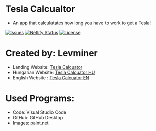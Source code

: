 # Tesla Calcualtor 

* An app that calculatates how long you have to work to get a Tesla!

[![Issues](https://img.shields.io/github/issues/Levminer/teslacalculator)](https://github.com/Levminer/teslacalculator/issues)
[![Netlify Status](https://api.netlify.com/api/v1/badges/bf248ca5-373f-49f2-ba0d-3eee8c40ce33/deploy-status)](https://app.netlify.com/sites/teslacalculator/deploys)
[![License](https://img.shields.io/github/license/Levminer/teslacalculator)](https://github.com/Levminer/teslacalculator/LICENSE.md)

# Created by: Levminer

* Landing Website: [Tesla Calcuator](https://teslacalculator.netlify.com)
* Hungarian Website: [Tesla Calcuator HU](https://teslacalculator.netlify.com/hu)
* English Website : [Tesla Calcuator EN](https://teslacalculator.netlify.com/en)

# Used Programs:

* Code: Visual Studio Code 
* GitHub: GitHub Desktop
* Images: paint.net